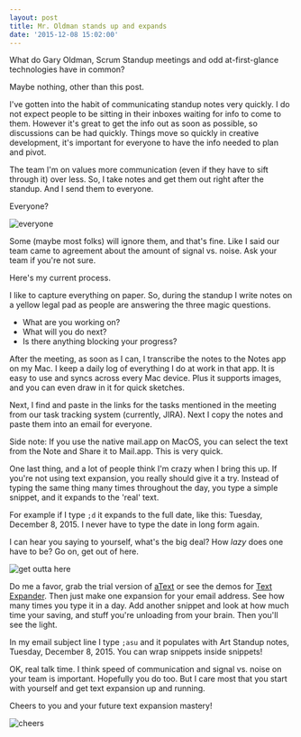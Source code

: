 ```yaml
---
layout: post
title: Mr. Oldman stands up and expands
date: '2015-12-08 15:02:00'
---
```


What do Gary Oldman, Scrum Standup meetings and odd at-first-glance technologies have in common?

Maybe nothing, other than this post.

I've gotten into the habit of communicating standup notes very quickly. I do not expect people to be sitting in their inboxes waiting for info to come to them. However it's great to get the info out as soon as possible, so discussions can be had quickly. Things move so quickly in creative development, it's important for everyone to have the info needed to plan and pivot.

The team I'm on values more communication (even if they have to sift through it) over less. So, I take notes and get them out right after the standup. And I send them to everyone.

Everyone?

![everyone](http://gifrific.com/wp-content/uploads/2012/08/Gary-Oldman-Yelling-Everyone-Leon-The-Professional.gif)

Some (maybe most folks) will ignore them, and that's fine. Like I said our team came to agreement about the amount of signal vs. noise. Ask your team if you're not sure.

Here's my current process.

I like to capture everything on paper. So, during the standup I write notes on a yellow legal pad as people are answering the three magic questions.

* What are you working on?
* What will you do next?
* Is there anything blocking your progress?

After the meeting, as soon as I can, I transcribe the notes to the Notes app on my Mac. I keep a daily log of everything I do at work in that app. It is easy to use and syncs across every Mac device. Plus it supports images, and you can even draw in it for quick sketches.

Next, I find and paste in the links for the tasks mentioned in the meeting from our task tracking system (currently, JIRA). Next I copy the notes and paste them into an email for everyone.

Side note: If you use the native mail.app on MacOS, you can select the text from the Note and Share it to Mail.app. This is very quick.

One last thing, and a lot of people think I'm crazy when I bring this up. If you're not using text expansion, you really should give it a try. Instead of typing the same thing many times throughout the day, you type a simple snippet, and it expands to the 'real' text.

For example if I type `;d` it expands to the full date, like this: Tuesday, December 8, 2015. I never have to type the date in long form again.

I can hear you saying to yourself, what's the big deal? How _lazy_ does one have to be? Go on, get out of here.

![get outta here](http://i.imgur.com/t2WRXRi.gif)

Do me a favor, grab the trial version of [aText](https://www.trankynam.com/atext/) or see the demos for [Text Expander](http://162.243.247.238/standup-notes/). Then just make one expansion for your email address. See how many times you type it in a day. Add another snippet and look at how much time your saving, and stuff you're unloading from your brain. Then you'll see the light.

In my email subject line I type `;asu` and it populates with Art Standup notes, Tuesday, December 8, 2015. You can wrap snippets inside snippets!

OK, real talk time. I think speed of communication and signal vs. noise on your team is important. Hopefully you do too. But I care most that you start with yourself and get text expansion up and running.

Cheers to you and your future text expansion mastery!

![cheers](http://media.giphy.com/media/3ErmSXChvkv5u/giphy.gif)
